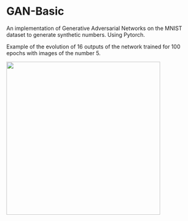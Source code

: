 # GAN-Basic
An implementation of Generative Adversarial Networks on the MNIST dataset to generate synthetic numbers.
Using Pytorch.

Example of the evolution of 16 outputs of the network trained for 100 epochs with images of the number 5.

<img src="./output_gif.gif" width="400" height="400" />
